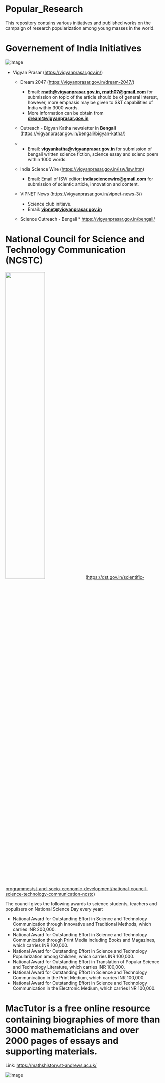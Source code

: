 # Popular_Research
This repository contains various initiatives and published works on the campaign of research popularization among young masses in the world.

# **Governement of India Initiatives**

![image](https://github.com/ParthaPRay/Popular_Research/assets/1689639/f738ef11-e870-488e-9f03-d8675b8fd0ff)

   * Vigyan Prasar (https://vigyanprasar.gov.in/)
     
       *  Dream 2047 (https://vigyanprasar.gov.in/dream-2047/)
           * Email: **rnath@vigyanprasar.gov.in, rnath07@gmail.com** for submission on topic of the article should be of general interest, however, more emphasis may be given to S&T capabilities of India within 3000 words.
           * More information can be obtain from **dream@vigyanprasar.gov.in**

       *  Outreach - Bigyan Katha newsletter in **Bengali** (https://vigyanprasar.gov.in/bengali/bigyan-katha/)
       *  *  Email: **vigyankatha@vigyanprasar.gov.in** for submission of bengali written science fiction, science essay and scienc poem within 1000 words.
            
       *  India Science Wire (https://vigyanprasar.gov.in/isw/isw.htm)
           * Email: Email of ISW editor: **indiasciencewire@gmail.com** for submission of scientic article, innovation and content.
             
       *  VIPNET News (https://vigyanprasar.gov.in/vipnet-news-3/)
          *  Science club initiave.
          *  Email: **vipnet@vigyanprasar.gov.in**

        *  Science Outreach - Bengali
          *  https://vigyanprasar.gov.in/bengali/



# National Council for Science and Technology Communication (NCSTC)  

<img src="https://www.ncsc.co.in/img/logo/Logo2.png" width=50% height=50%> (https://dst.gov.in/scientific-programmes/st-and-socio-economic-development/national-council-science-technology-communication-ncstc)

The council gives the following awards to science students, teachers and populisers on National Science Day every year:

*  National Award for Outstanding Effort in Science and Technology Communication through Innovative and Traditional Methods, which carries INR 200,000.
*  National Award for Outstanding Effort in Science and Technology Communication through Print Media including Books and Magazines, which carries INR 100,000.
*  National Award for Outstanding Effort in Science and Technology Popularization among Children, which carries INR 100,000.
*  National Award for Outstanding Effort in Translation of Popular Science and Technology Literature, which carries INR 100,000.
*  National Award for Outstanding Effort in Science and Technology Communication in the Print Medium, which carries INR 100,000.
*  National Award for Outstanding Effort in Science and Technology Communication in the Electronic Medium, which carries INR 100,000.


# **MacTutor** is a free online resource containing biographies of more than 3000 mathematicians and over 2000 pages of essays and supporting materials. 
  Link: https://mathshistory.st-andrews.ac.uk/

![image](https://github.com/ParthaPRay/Popular_Research/assets/1689639/ab8e4834-72ff-4628-b79b-ef5df5a194eb)
